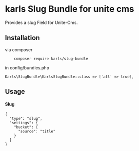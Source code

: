 
# karls Slug Bundle for unite cms

Provides a slug Field for Unite-Cms.

## Installation

via composer
```
    composer require karls/slug-bundle
```

in config/bundles.php

```
Karls\SlugBundle\KarlsSlugBundle::class => ['all' => true],
```


## Usage


#### Slug

```
{
  "type": "slug",
  "settings": {
    "bucket": {
      "source": "title"
    }
  }
}
```